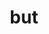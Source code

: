 ---
category: 3-letters
denotation: to strike, push
name: but
reference_link: https://www.etymonline.com/word/abut
root_language: a Germanic source
root_name: bouter
title: but
type: bound
word_sums:
- respelling: abut
  sum: a + But
- respelling: abutting
  sum: a + But + ing
- respelling: abutted
  sum: a + But + ed
- respelling: abutter
  sum: a + But + er
- respelling: abuts
  sum: a + But + s
---
